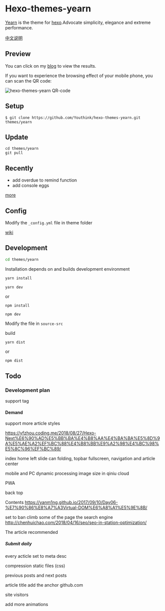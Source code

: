 # Hexo-themes-yearn

[Yearn](https://github.com/Youthink/hexo-themes-yearn) is the theme for [hexo](https://hexo.io/).Advocate simplicity, elegance and extreme performance.

[中文说明](./README_ZH.md)

## Preview

You can click on my [blog](https://hufangyun.com) to view the results.

If you want to experience the browsing effect of your mobile phone, you can scan the QR code:

![hexo-themes-yearn QR-code](https://ws4.sinaimg.cn/large/006tNbRwly1fueu6nku1fj307s07sdfl.jpg)

## Setup

```
$ git clone https://github.com/Youthink/hexo-themes-yearn.git themes/yearn
```

## Update

```
cd themes/yearn
git pull
```

## Recently

 * add overdue to remind function
 * add console eggs

[more](https://github.com/Youthink/hexo-themes-yearn/releases)

## Config

Modify the `_config.yml` file in theme folder

[wiki](https://github.com/Youthink/hexo-themes-yearn/wiki)

## Development

```bash
cd themes/yearn
```

Installation depends on and builds development environment
```bash
yarn install

yarn dev
```
or

```
npm install

npm dev
```
Modify the file in `source-src`

build

```
yarn dist
```
or

```
npm dist
```

## Todo

### Development plan

support tag

#### Demand

support more article styles

https://yfzhou.coding.me/2018/08/27/Hexo-Next%E6%90%AD%E5%BB%BA%E4%B8%AA%E4%BA%BA%E5%8D%9A%E5%AE%A2%EF%BC%88%E4%B8%BB%E9%A2%98%E4%BC%98%E5%8C%96%EF%BC%89/

index home left slide can folding, topbar fullscreen, navigation and article center

mobile and PC dynamic processing image size in qiniu cloud

PWA

back top

Contents https://yanm1ng.github.io/2017/09/10/Day06-%E7%90%86%E8%A7%A3Virtual-DOM%E6%A8%A1%E5%9E%8B/

set to ban climb some of the page the search engine
http://chenhuichao.com/2018/04/16/seo/seo-in-station-optimization/

The article recommended

##### Submit daily

every acticle set to meta desc

compression static files (css)

previous posts and next posts

article title add the anchor   github.com

site visitors

add more animations

